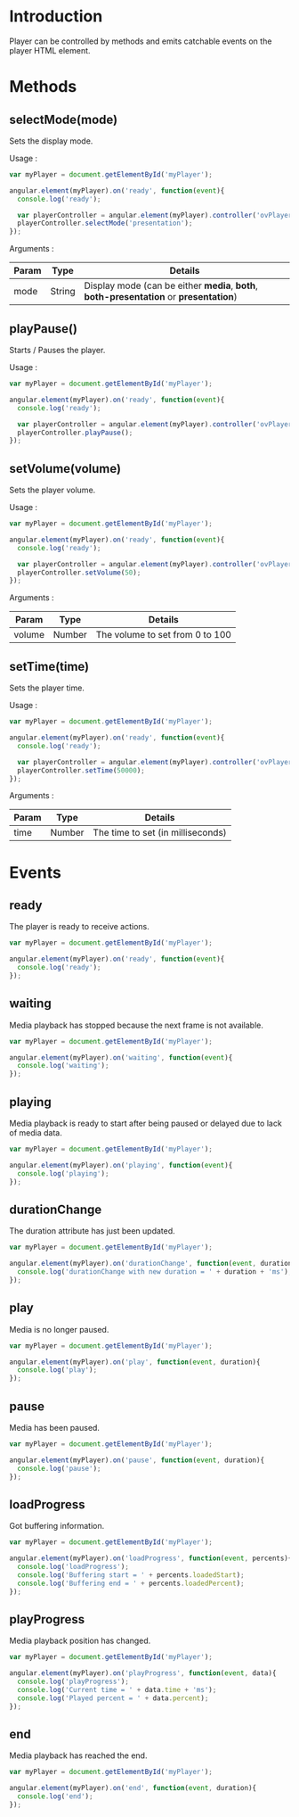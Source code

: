 # Introduction

Player can be controlled by methods and emits catchable events on the player HTML element.

# Methods

## selectMode(mode)

Sets the display mode.

Usage :

```javascript
var myPlayer = document.getElementById('myPlayer');

angular.element(myPlayer).on('ready', function(event){
  console.log('ready');

  var playerController = angular.element(myPlayer).controller('ovPlayer');
  playerController.selectMode('presentation');
});
```

Arguments :

Param | Type | Details
----- | ---- | ----
mode  | String  | Display mode (can be either **media**, **both**, **both-presentation** or **presentation**)

## playPause()

Starts / Pauses the player.

Usage :

```javascript
var myPlayer = document.getElementById('myPlayer');

angular.element(myPlayer).on('ready', function(event){
  console.log('ready');

  var playerController = angular.element(myPlayer).controller('ovPlayer');
  playerController.playPause();
});
```

## setVolume(volume)

Sets the player volume.

Usage :

```javascript
var myPlayer = document.getElementById('myPlayer');

angular.element(myPlayer).on('ready', function(event){
  console.log('ready');

  var playerController = angular.element(myPlayer).controller('ovPlayer');
  playerController.setVolume(50);
});
```

Arguments :

Param | Type | Details
----- | ---- | ----
volume  | Number  | The volume to set from 0 to 100

## setTime(time)

Sets the player time.

Usage :

```javascript
var myPlayer = document.getElementById('myPlayer');

angular.element(myPlayer).on('ready', function(event){
  console.log('ready');

  var playerController = angular.element(myPlayer).controller('ovPlayer');
  playerController.setTime(50000);
});
```

Arguments :

Param | Type | Details
----- | ---- | ----
time  | Number  | The time to set (in milliseconds)

# Events

## ready

The player is ready to receive actions.

```javascript
var myPlayer = document.getElementById('myPlayer');

angular.element(myPlayer).on('ready', function(event){
  console.log('ready');
});
```

## waiting

Media playback has stopped because the next frame is not available.

```javascript
var myPlayer = document.getElementById('myPlayer');

angular.element(myPlayer).on('waiting', function(event){
  console.log('waiting');
});
```

## playing

Media playback is ready to start after being paused or delayed due to lack of media data.

```javascript
var myPlayer = document.getElementById('myPlayer');

angular.element(myPlayer).on('playing', function(event){
  console.log('playing');
});
```

## durationChange

The duration attribute has just been updated.

```javascript
var myPlayer = document.getElementById('myPlayer');

angular.element(myPlayer).on('durationChange', function(event, duration){
  console.log('durationChange with new duration = ' + duration + 'ms');
});
```

## play

Media is no longer paused.

```javascript
var myPlayer = document.getElementById('myPlayer');

angular.element(myPlayer).on('play', function(event, duration){
  console.log('play');
});
```

## pause

Media has been paused.

```javascript
var myPlayer = document.getElementById('myPlayer');

angular.element(myPlayer).on('pause', function(event, duration){
  console.log('pause');
});
```

## loadProgress

Got buffering information.

```javascript
var myPlayer = document.getElementById('myPlayer');

angular.element(myPlayer).on('loadProgress', function(event, percents){
  console.log('loadProgress');
  console.log('Buffering start = ' + percents.loadedStart);
  console.log('Buffering end = ' + percents.loadedPercent);
});
```

## playProgress

Media playback position has changed.

```javascript
var myPlayer = document.getElementById('myPlayer');

angular.element(myPlayer).on('playProgress', function(event, data){
  console.log('playProgress');
  console.log('Current time = ' + data.time + 'ms');
  console.log('Played percent = ' + data.percent);
});
```

## end

Media playback has reached the end.

```javascript
var myPlayer = document.getElementById('myPlayer');

angular.element(myPlayer).on('end', function(event, duration){
  console.log('end');
});
```